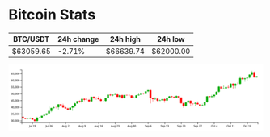 # Bitcoin Stats

BTC/USDT|24h change|24h high|24h low|
|---|---|---|---|
|$63059.65|-2.71%|$66639.74|$62000.00|

<img src="./chart.svg">
